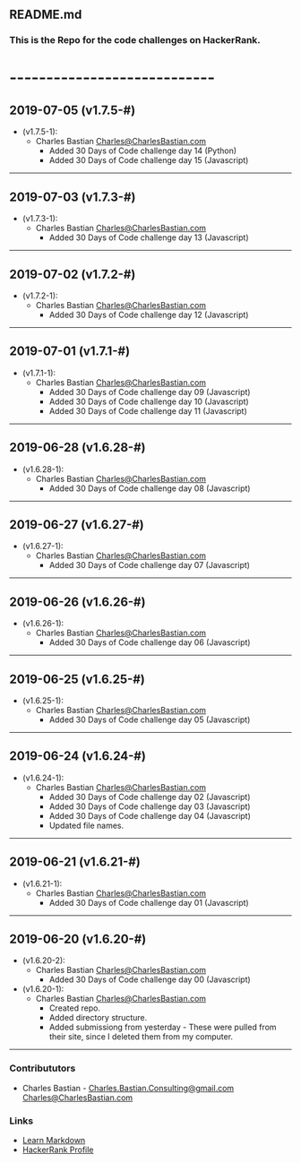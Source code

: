 ## README.md
### This is the Repo for the code challenges on HackerRank.
### 
# ----------------------------
## 2019-07-05 (v1.7.5-#)
- (v1.7.5-1):
    - Charles Bastian <Charles@CharlesBastian.com>
        - Added 30 Days of Code challenge day 14 (Python)
        - Added 30 Days of Code challenge day 15 (Javascript)
---
## 2019-07-03 (v1.7.3-#)
- (v1.7.3-1):
    - Charles Bastian <Charles@CharlesBastian.com>
        - Added 30 Days of Code challenge day 13 (Javascript)
---
## 2019-07-02 (v1.7.2-#)
- (v1.7.2-1):
    - Charles Bastian <Charles@CharlesBastian.com>
        - Added 30 Days of Code challenge day 12 (Javascript)
---
## 2019-07-01 (v1.7.1-#)
- (v1.7.1-1):
    - Charles Bastian <Charles@CharlesBastian.com>
        - Added 30 Days of Code challenge day 09 (Javascript)
        - Added 30 Days of Code challenge day 10 (Javascript)
        - Added 30 Days of Code challenge day 11 (Javascript)
---
## 2019-06-28 (v1.6.28-#)
- (v1.6.28-1):
    - Charles Bastian <Charles@CharlesBastian.com>
        - Added 30 Days of Code challenge day 08 (Javascript)
---
## 2019-06-27 (v1.6.27-#)
- (v1.6.27-1):
    - Charles Bastian <Charles@CharlesBastian.com>
        - Added 30 Days of Code challenge day 07 (Javascript)
---
## 2019-06-26 (v1.6.26-#)
- (v1.6.26-1):
    - Charles Bastian <Charles@CharlesBastian.com>
        - Added 30 Days of Code challenge day 06 (Javascript)
---
## 2019-06-25 (v1.6.25-#)
- (v1.6.25-1):
    - Charles Bastian <Charles@CharlesBastian.com>
        - Added 30 Days of Code challenge day 05 (Javascript)
---
## 2019-06-24 (v1.6.24-#)
- (v1.6.24-1):
    - Charles Bastian <Charles@CharlesBastian.com>
        - Added 30 Days of Code challenge day 02 (Javascript)
        - Added 30 Days of Code challenge day 03 (Javascript)
        - Added 30 Days of Code challenge day 04 (Javascript)
        - Updated file names.
---
## 2019-06-21 (v1.6.21-#)
- (v1.6.21-1):
    - Charles Bastian <Charles@CharlesBastian.com>
        - Added 30 Days of Code challenge day 01 (Javascript)
---
## 2019-06-20 (v1.6.20-#)
- (v1.6.20-2):
    - Charles Bastian <Charles@CharlesBastian.com>
        - Added 30 Days of Code challenge day 00 (Javascript)
- (v1.6.20-1):
    - Charles Bastian <Charles@CharlesBastian.com>
        - Created repo.
        - Added directory structure.
        - Added submissiong from yesterday - These were pulled from their site, since I deleted them from my computer.
---

### Contribututors ###

* Charles Bastian - <Charles.Bastian.Consulting@gmail.com> <Charles@CharlesBastian.com>


### Links ###

* [Learn Markdown](https://bitbucket.org/tutorials/markdowndemo)
* [HackerRank Profile](https://www.hackerrank.com/cbastian313)